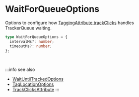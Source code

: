 # WaitForQueueOptions

Options to configure how [TaggingAttribute.trackClicks](/tracking/browser/api-reference/definitions/TaggingAttribute.md#taggingattributetrackclicks) handles TrackerQueue waiting. 

```typescript jsx
type WaitForQueueOptions = {
  intervalMs?: number;
  timeoutMs?: number;
};
```

<br />

:::info see also
- [WaitUntilTrackedOptions](/tracking/browser/api-reference/definitions/WaitUntilTrackedOptions.md)
- [TagLocationOptions](/tracking/browser/api-reference/definitions/TagLocationOptions.md)
- [TrackClicksAttribute](/tracking/browser/api-reference/definitions/TrackClicksAttribute.md)
:::
